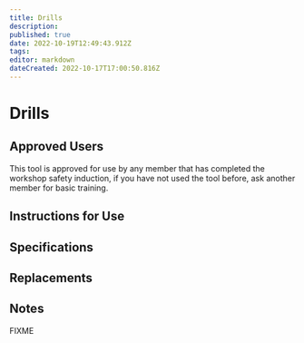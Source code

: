 ```yaml
---
title: Drills
description: 
published: true
date: 2022-10-19T12:49:43.912Z
tags: 
editor: markdown
dateCreated: 2022-10-17T17:00:50.816Z
---
```


# Drills

## Approved Users

This tool is approved for use by any member that has completed the workshop safety induction, if you have not used the tool before, ask another member for basic training.

## Instructions for Use

## Specifications

## Replacements

## Notes

FIXME
